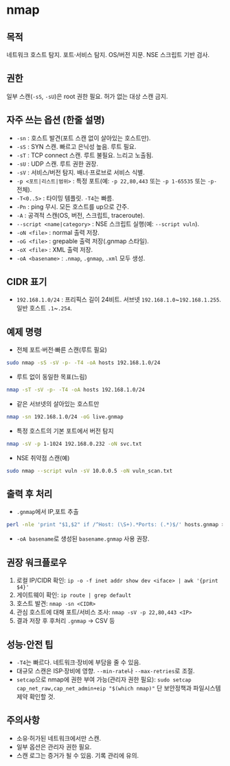 # nmap

## 목적

네트워크 호스트 탐지. 포트·서비스 탐지. OS/버전 지문. NSE 스크립트 기반 검사.

## 권한

일부 스캔(`-sS`, `-sU`)은 root 권한 필요. 허가 없는 대상 스캔 금지.

## 자주 쓰는 옵션 (한줄 설명)

* `-sn` : 호스트 발견(포트 스캔 없이 살아있는 호스트만).
* `-sS` : SYN 스캔. 빠르고 은닉성 높음. 루트 필요.
* `-sT` : TCP connect 스캔. 루트 불필요. 느리고 노출됨.
* `-sU` : UDP 스캔. 루트 권한 권장.
* `-sV` : 서비스/버전 탐지. 배너·프로브로 서비스 식별.
* `-p <포트|리스트|범위>` : 특정 포트(예: `-p 22,80,443` 또는 `-p 1-65535` 또는 `-p-` 전체).
* `-T<0..5>` : 타이밍 템플릿. `-T4`는 빠름.
* `-Pn` : ping 무시. 모든 호스트를 up으로 간주.
* `-A` : 공격적 스캔(OS, 버전, 스크립트, traceroute).
* `--script <name|category>` : NSE 스크립트 실행(예: `--script vuln`).
* `-oN <file>` : normal 출력 저장.
* `-oG <file>` : grepable 출력 저장(.gnmap 스타일).
* `-oX <file>` : XML 출력 저장.
* `-oA <basename>` : `.nmap`, `.gnmap`, `.xml` 모두 생성.

## CIDR 표기

* `192.168.1.0/24` : 프리픽스 길이 24비트. 서브넷 `192.168.1.0`\~`192.168.1.255`. 일반 호스트 `.1`\~`.254`.

## 예제 명령

* 전체 포트·버전·빠른 스캔(루트 필요)

```bash
sudo nmap -sS -sV -p- -T4 -oA hosts 192.168.1.0/24
```

* 루트 없이 동일한 목표(느림)

```bash
nmap -sT -sV -p- -T4 -oA hosts 192.168.1.0/24
```

* 같은 서브넷의 살아있는 호스트만

```bash
nmap -sn 192.168.1.0/24 -oG live.gnmap
```

* 특정 호스트의 기본 포트에서 버전 탐지

```bash
nmap -sV -p 1-1024 192.168.0.232 -oN svc.txt
```

* NSE 취약점 스캔(예)

```bash
sudo nmap --script vuln -sV 10.0.0.5 -oN vuln_scan.txt
```

## 출력 후 처리

* `.gnmap`에서 IP,포트 추출

```bash
perl -nle 'print "$1,$2" if /^Host: (\S+).*Ports: (.*)$/' hosts.gnmap > result.csv
```

* `-oA basename`로 생성된 `basename.gnmap` 사용 권장.

## 권장 워크플로우

1. 로컬 IP/CIDR 확인:
   `ip -o -f inet addr show dev <iface> | awk '{print $4}'`
2. 게이트웨이 확인:
   `ip route | grep default`
3. 호스트 발견:
   `nmap -sn <CIDR>`
4. 관심 호스트에 대해 포트/서비스 조사:
   `nmap -sV -p 22,80,443 <IP>`
5. 결과 저장 후 후처리 `.gnmap` → CSV 등

## 성능·안전 팁

* `-T4`는 빠르다. 네트워크·장비에 부담을 줄 수 있음.
* 대규모 스캔은 ISP·장비에 영향. `--min-rate`나 `--max-retries`로 조절.
* `setcap`으로 nmap에 권한 부여 가능(관리자 권한 필요):
  `sudo setcap cap_net_raw,cap_net_admin+eip "$(which nmap)"`
  단 보안정책과 파일시스템 제약 확인할 것.

## 주의사항

* 소유·허가된 네트워크에서만 스캔.
* 일부 옵션은 관리자 권한 필요.
* 스캔 로그는 증거가 될 수 있음. 기록 관리에 유의.
